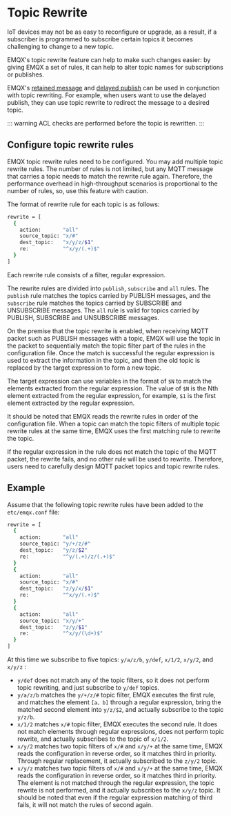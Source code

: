 # Topic Rewrite

IoT devices may not be as easy to reconfigure or upgrade, as a result, if a subscriber is programmed to subscribe certain topics
it becomes challenging to change to a new topic.

EMQX's topic rewrite feature can help to make such changes easier: by giving EMQX a set of rules, it can help to alter
topic names for subscriptions or publishes.

EMQX's [retained message](./retained.md) and [delayed publish](./delayed-publish.md) can be used in conjunction with topic rewriting.
For example, when users want to use the delayed publish, they can use topic rewrite to redirect the message to a desired topic.

::: warning
ACL checks are performed before the topic is rewritten.
:::

## Configure topic rewrite rules

EMQX topic rewrite rules need to be configured.
You may add multiple topic rewrite rules.
The number of rules is not limited, but any MQTT message that carries a topic needs to match the rewrite rule again.
Therefore, the performance overhead in high-throughput scenarios is proportional to the number of rules,
so, use this feature with caution.

The format of rewrite rule for each topic is as follows:

```bash
rewrite = [
  {
    action:       "all"
    source_topic: "x/#"
    dest_topic:   "x/y/z/$1"
    re:           "^x/y/(.+)$"
  }
]
```

Each rewrite rule consists of a filter, regular expression.

The rewrite rules are divided into `publish`, `subscribe` and `all` rules. The `publish` rule matches the topics carried by PUBLISH messages, and the `subscribe` rule matches the topics carried by SUBSCRIBE and UNSUBSCRIBE messages. The `all` rule is valid for topics carried by PUBLISH, SUBSCRIBE and UNSUBSCRIBE messages.

On the premise that the topic rewrite is enabled, when receiving MQTT packet such as PUBLISH messages with a topic,
EMQX will use the topic in the packet to sequentially match the topic filter part of the rules in the configuration file.
Once the match is successful the regular expression is used to extract the information in the topic,
and then the old topic is replaced by the target expression to form a new topic.

The target expression can use variables in the format of `$N` to match the elements extracted from the regular expression.
The value of `$N` is the Nth element extracted from the regular expression,
for example, `$1` is the first element extracted by the regular expression.

It should be noted that EMQX reads the rewrite rules in order of the configuration file.
When a topic can match the topic filters of multiple topic rewrite rules at the same time,
EMQX uses the first matching rule to rewrite the topic.

If the regular expression in the rule does not match the topic of the MQTT packet,
the rewrite fails, and no other rule will be used to rewrite.
Therefore, users need to carefully design MQTT packet topics and topic rewrite rules.

## Example

Assume that the following topic rewrite rules have been added to the `etc/emqx.conf` file:

```bash
rewrite = [
  {
    action:       "all"
    source_topic: "y/+/z/#"
    dest_topic:   "y/z/$2"
    re:           "^y/(.+)/z/(.+)$"
  }
  {
    action:       "all"
    source_topic: "x/#"
    dest_topic:   "z/y/x/$1"
    re:           "^x/y/(.+)$"
  }
  {
    action:       "all"
    source_topic: "x/y/+"
    dest_topic:   "z/y/$1"
    re:           "^x/y/(\d+)$"
  }
]
```

At this time we subscribe to five topics:  `y/a/z/b`, `y/def`, `x/1/2`, `x/y/2`, and `x/y/z` :

+ `y/def` does not match any of the topic filters, so it does not perform topic rewriting, and just subscribe to `y/def` topics.
+ `y/a/z/b` matches the  `y/+/z/#` topic filter, EMQX executes the first rule, and matches the element `[a、b]` through a regular expression, bring the matched second element into `y/z/$2`, and actually subscribe to the topic `y/z/b`.
+ `x/1/2` matches `x/#` topic filter, EMQX executes the second rule. It does not match elements through regular expressions, does not perform topic rewrite, and actually subscribes to the topic of `x/1/2`.
+ `x/y/2`  matches two topic filters of `x/#` and `x/y/+` at the same time, EMQX reads the configuration in reverse order, so it matches third in priority. Through regular replacement, it actually subscribed to the `z/y/2`  topic.
+ `x/y/z`  matches two topic filters of `x/#` and `x/y/+` at the same time, EMQX reads the configuration in reverse order, so it matches third in priority. The element is not matched through the regular expression, the topic rewrite is not performed, and it actually subscribes to the `x/y/z` topic. It should be noted that even if the regular expression matching of third fails, it will not match the rules of second again.
